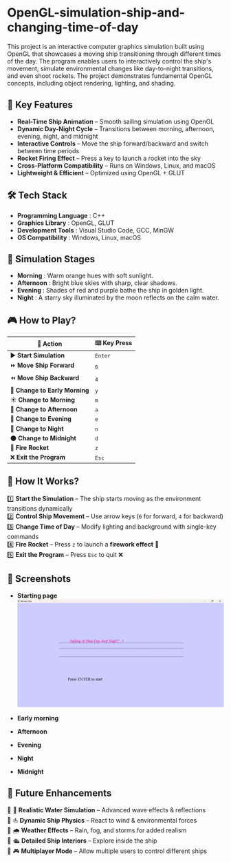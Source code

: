 # OpenGL-simulation-ship-and-changing-time-of-day
This project is an interactive computer graphics simulation built using OpenGL that showcases a moving ship transitioning through different times of the day. The program enables users to interactively control the ship's movement, simulate environmental changes like day-to-night transitions, and even shoot rockets. The project demonstrates fundamental OpenGL concepts, including object rendering, lighting, and shading.

## 🌟 Key Features
- **Real-Time Ship Animation** – Smooth sailing simulation using OpenGL
- **Dynamic Day-Night Cycle** – Transitions between morning, afternoon, evening, night, and midnight
- **Interactive Controls** – Move the ship forward/backward and switch between time periods
- **Rocket Firing Effect** – Press a key to launch a rocket into the sky
- **Cross-Platform Compatibility** – Runs on Windows, Linux, and macOS
- **Lightweight & Efficient** – Optimized using OpenGL + GLUT

## 🛠️ Tech Stack
- **Programming Language** : C++
- **Graphics Library** : OpenGL, GLUT
- **Development Tools** : Visual Studio Code, GCC, MinGW
- **OS Compatibility** : Windows, Linux, macOS

## 🎨 Simulation Stages
- **Morning** : Warm orange hues with soft sunlight.
- **Afternoon** : Bright blue skies with sharp, clear shadows.
- **Evening** : Shades of red and purple bathe the ship in golden light.
- **Night** : A starry sky illuminated by the moon reflects on the calm water.

## 🎮 How to Play?

| 🎯 **Action**                | ⌨️ **Key Press** |
|-----------------------------|----------------|
| ▶️ **Start Simulation**       | `Enter`        |
| ⏩ **Move Ship Forward**       | `6`            |
| ⏪ **Move Ship Backward**      | `4`            |
| 🌅 **Change to Early Morning** | `y`            |
| ☀️ **Change to Morning**       | `m`            |
| 🌇 **Change to Afternoon**     | `a`            |
| 🌆 **Change to Evening**       | `e`            |
| 🌙 **Change to Night**         | `n`            |
| 🌑 **Change to Midnight**      | `d`            |
| 🚀 **Fire Rocket**            | `z`            |
| ❌ **Exit the Program**        | `Esc`          |


## 🎯 How It Works?

1️⃣ **Start the Simulation** – The ship starts moving as the environment transitions dynamically  
2️⃣ **Control Ship Movement** – Use arrow keys (`6` for forward, `4` for backward)  
3️⃣ **Change Time of Day** – Modify lighting and background with single-key commands  
4️⃣ **Fire Rocket** – Press `z` to launch a **firework effect** 🚀  
5️⃣ **Exit the Program** – Press `Esc` to quit ❌  

## 📸 Screenshots
- **Starting page**
![image alt](https://github.com/BhavanaMN29/OpenGL-simulation-ship-and-changing-time-of-day/blob/main/screenshot.jpg/IMG-20250223-WA0001.jpg?raw=true)

- **Early morning**


- **Afternoon**


- **Evening**


- **Night**
  

- **Midnight**


## 🚀 Future Enhancements  

🔹 🌊 **Realistic Water Simulation** – Advanced wave effects & reflections  
🔹 ⛵ **Dynamic Ship Physics** – React to wind & environmental forces  
🔹 🌧️ **Weather Effects** – Rain, fog, and storms for added realism  
🔹 🛳️ **Detailed Ship Interiors** – Explore inside the ship  
🔹 🎮 **Multiplayer Mode** – Allow multiple users to control different ships  


